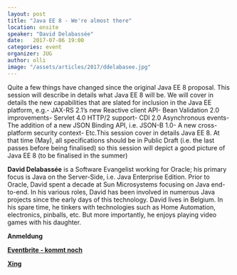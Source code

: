 ```yaml
---
layout: post
title: "Java EE 8 - We're almost there"
location: onsite
speaker: "David Delabassée"
date:   2017-07-06 19:00
categories: event
organizer: JUG
author: olli
image: "/assets/articles/2017/ddelabasee.jpg"
---
```


Quite a few things have changed since the original Java EE 8 proposal. This session will describe in details what Java EE 8 will be. We will cover in details the new capabilities that are slated for inclusion in the Java EE platform, e.g.- JAX-RS 2.1’s new Reactive client API- Bean Validation 2.0 improvements- Servlet 4.0 HTTP/2 support- CDI 2.0 Asynchronous events- The addition of a new JSON Binding API, i.e. JSON-B 1.0- A new cross-platform security context- Etc.This session cover in details Java EE 8. At that time (May), all specifications should be in Public Draft (i.e. the last passes before being finalised) so this session will depict a good picture of Java EE 8 (to be finalised in the summer)

**David Delabassée** is a Software Evangelist working for Oracle; his primary focus is Java on the Server-Side, i.e. Java Enterprise Edition. Prior to Oracle, David spent a decade at Sun Microsystems focusing on Java end-to-end. In his various roles, David has been involved in numerous Java projects since the early days of this technology. David lives in Belgium. In his spare time, he tinkers with technologies such as Home Automation, electronics, pinballs, etc. But more importantly, he enjoys playing video games with his daughter.

**Anmeldung**

**[Eventbrite - kommt noch]()**

**[Xing](https://www.xing.com/events/java-ee-8-we-re-almost-there-1828467)**
